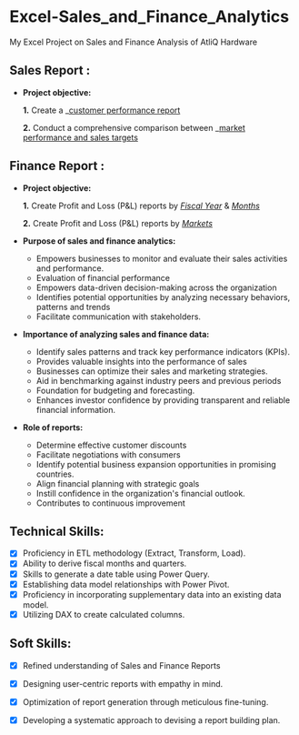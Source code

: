 # Excel-Sales_and_Finance_Analytics
My Excel Project on Sales and Finance Analysis of AtliQ Hardware 
## Sales Report :

- **Project objective:**

    **1.** Create a _[customer performance report](https://github.com/SMNeha/Excel-Sales_and_Finance_Analytics/blob/main/Customer%20Performance%20Report.pdf)

    **2.** Conduct a comprehensive comparison between _[market performance and sales targets](https://github.com/SMNeha/Excel-Sales_and_Finance_Analytics/blob/main/Market%20Performance%20vs%20Target%20Report.pdf)
  
## Finance Report :

- **Project objective:** 

    **1.** Create Profit and Loss (P&L) reports by _[Fiscal Year](https://github.com/SMNeha/Excel-Sales_and_Finance_Analytics/blob/main/P%26L%20Statement%20by%20Fiscal%20Year.pdf)_ & _[Months](https://github.com/SMNeha/Excel-Sales_and_Finance_Analytics/blob/main/P%26L%20Statement%20by%20Months.pdf)_ 

   **2.** Create Profit and Loss (P&L) reports by _[Markets](https://github.com/SMNeha/Excel-Sales_and_Finance_Analytics/blob/main/P%26L%20Statement%20by%20Markets.pdf)_

- **Purpose of sales and finance analytics:**
  + Empowers businesses to monitor and evaluate their sales activities and performance.
  + Evaluation of financial performance
  + Empowers data-driven decision-making across the organization
  + Identifies potential opportunities by analyzing necessary behaviors, patterns and trends
  + Facilitate communication with stakeholders.

- **Importance of analyzing sales and finance data:**
  + Identify sales patterns and track key performance indicators (KPIs).
  + Provides valuable insights into the performance of sales
  + Businesses can optimize their sales and marketing strategies.
  + Aid in benchmarking against industry peers and previous periods
  + Foundation for budgeting and forecasting. 
  + Enhances investor confidence by providing transparent and reliable financial information.

- **Role of reports:**
  + Determine effective customer discounts
  + Facilitate negotiations with consumers
  + Identify potential business expansion opportunities in promising countries.
  + Align financial planning with strategic goals
  + Instill confidence in the organization's financial outlook.
  + Contributes to continuous improvement
    
## Technical Skills:
- [x]	Proficiency in ETL methodology (Extract, Transform, Load).
- [x]	Ability to derive fiscal months and quarters.
- [x]	Skills to generate a date table using Power Query.
- [x]	Establishing data model relationships with Power Pivot.
- [x]	Proficiency in incorporating supplementary data into an existing data model.
- [x]	Utilizing DAX to create calculated columns.

## Soft Skills:
- [x]	Refined understanding of Sales and Finance Reports
- [x]	Designing user-centric reports with empathy in mind.
- [x]	Optimization of report generation through meticulous fine-tuning.
- [x]	Developing a systematic approach to devising a report building plan.

